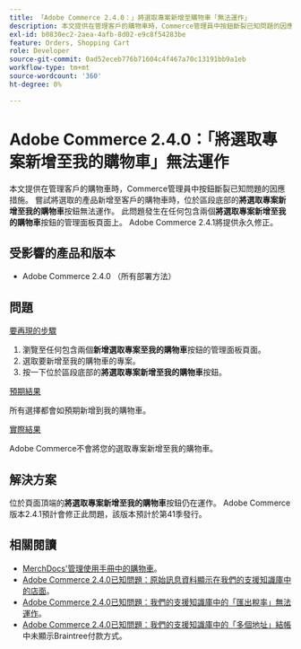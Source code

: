 ```yaml
---
title: 「Adobe Commerce 2.4.0：」將選取專案新增至購物車「無法運作」
description: 本文提供在管理客戶的購物車時，Commerce管理員中按鈕斷裂已知問題的因應措施。 嘗試將選取的產品新增至客戶的購物車時，位於區段底部的**新增選取專案至我的購物車**按鈕無法運作。 此問題會發生在包含兩個**將選取專案新增至我的購物車**按鈕的任何Admin面板頁面上。 Adobe Commerce 2.4.1將提供永久修正。
exl-id: b0830ec2-2aea-4afb-8d02-e9c8f54283be
feature: Orders, Shopping Cart
role: Developer
source-git-commit: 0ad52eceb776b71604c4f467a70c13191bb9a1eb
workflow-type: tm+mt
source-wordcount: '360'
ht-degree: 0%

---
```


# Adobe Commerce 2.4.0：「將選取專案新增至我的購物車」無法運作

本文提供在管理客戶的購物車時，Commerce管理員中按鈕斷裂已知問題的因應措施。 嘗試將選取的產品新增至客戶的購物車時，位於區段底部的&#x200B;**將選取專案新增至我的購物車**&#x200B;按鈕無法運作。 此問題發生在任何包含兩個&#x200B;**將選取專案新增至我的購物車**&#x200B;按鈕的管理面板頁面上。 Adobe Commerce 2.4.1將提供永久修正。

## 受影響的產品和版本

* Adobe Commerce 2.4.0 （所有部署方法）

## 問題

<u>要再現的步驟</u>

1. 瀏覽至任何包含兩個&#x200B;**新增選取專案至我的購物車**&#x200B;按鈕的管理面板頁面。
1. 選取要新增至我的購物車的專案。
1. 按一下位於區段底部的&#x200B;**將選取專案新增至我的購物車**&#x200B;按鈕。

<u>預期結果</u>

所有選擇都會如預期新增到我的購物車。

<u>實際結果</u>

Adobe Commerce不會將您的選取專案新增至我的購物車。

## 解決方案

位於頁面頂端的&#x200B;**將選取專案新增至我的購物車**&#x200B;按鈕仍在運作。 Adobe Commerce版本2.4.1預計會修正此問題，該版本預計於第41季發行。

## 相關閱讀

* [MerchDocs&#39;管理使用手冊中的購物車](https://docs.magento.com/user-guide/sales/shopping-assisted-cart-manage.html)。
* [Adobe Commerce 2.4.0已知問題：原始訊息資料顯示在我們的支援知識庫中的店面](/help/troubleshooting/storefront/magento-2-4-0-issue-storefront-raw-message-data-display.md)。
* [Adobe Commerce 2.4.0已知問題：我們的支援知識庫中的「匯出稅率」無法運作](/help/troubleshooting/miscellaneous/magento-2-4-0-known-issue-export-tax-rates-does-not-work.md)。
* [Adobe Commerce 2.4.0已知問題：我們的支援知識庫中的「多個地址」結帳](/help/troubleshooting/payments/magento-2-4-0-braintree-not-in-multiple-addresses-checkout.md)中未顯示Braintree付款方式。
